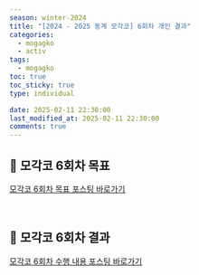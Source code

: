 ```yaml
---
season: winter-2024
title: "[2024 - 2025 동계 모각코] 6회차 개인 결과"
categories:
  - mogagko
  - activ
tags:
  - mogagko
toc: true
toc_sticky: true
type: individual

date: 2025-02-11 22:30:00
last_modified_at: 2025-02-11 22:30:00
comments: true
---
```

## 📍 모각코 6회차 목표
[모각코 6회차 목표 포스팅 바로가기](https://clr4takeoff.github.io/mogagko/activ/2425-%EB%8F%99%EA%B3%84-%EB%AA%A8%EA%B0%81%EC%BD%94-6%ED%9A%8C%EC%B0%A8-%EB%AA%A9%ED%91%9C/)

<br>

## 📍 모각코 6회차 결과
[모각코 6회차 수행 내용 포스팅 바로가기](https://clr4takeoff.github.io/conference/HCI-KOREA-2025-%EA%B4%80%EC%8B%AC-%EC%97%B0%EA%B5%AC-%EC%84%A0%EC%A0%95/)

<br>
